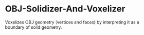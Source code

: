 # OBJ-Solidizer-And-Voxelizer
Voxelizes OBJ geometry (vertices and faces) by interpreting it as a boundary of solid geometry.
